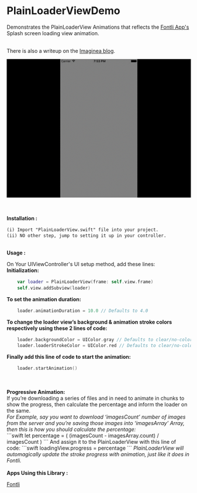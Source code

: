 PlainLoaderViewDemo
===============
Demonstrates the PlainLoaderView Animations that reflects the <a href="https://itunes.apple.com/in/app/fontli/id506650372?mt=8">Fontli App's</a> Splash screen loading view animation.

<br>
There is also a writeup on the <a href="https://blog.imaginea.com/plainloaderview/">Imaginea blog</a>.

![PlainLoaderViewDemo](https://raw.githubusercontent.com/codersaru/PlainLoaderViewDemo/master/GIF/PlainLoaderViewDemo.gif)

<br>

<b>Installation :</b><br/>

	(i) Import "PlainLoaderView.swift" file into your project.
	(ii) NO other step, jump to setting it up in your controller.
	
<br/>
<b>Usage :</b>

On Your UIViewController's UI setup method, add these lines:<br/>
<b>Initialization:</b><br/>
```swift	
	var loader = PlainLoaderView(frame: self.view.frame)
	self.view.addSubview(loader)
```

<b>To set the animation duration:</b><br/>
```swift	
	loader.animationDuration = 10.0 // Defaults to 4.0
```


<b>To change the loader view’s background & animation stroke colors respectively using these 2 lines of code:</b><br/>
```swift	
	loader.backgroundColor = UIColor.gray // Defaults to clear/no-color
	loader.loaderStrokeColor = UIColor.red // Defaults to clear/no-color
```


<b>Finally add this line of code to start the animation:</b><br/>
```swift	
	loader.startAnimation()
```
<br/>
<br/>
<b>Progressive Animation:</b><br/>
If you’re downloading a series of files and in need to animate in chunks to show the progress, then calculate the percentage and inform the loader on the same.<br/>
<i>For Example, say you want to download ‘imagesCount’ number of images from the server and you’re saving those images into ‘imagesArray’ Array, then this is how you should calculate the percentage:</i><br/>
```swift	
	let percentage = ( (imagesCount - imagesArray.count) / imagesCount )
```
And assign it to the PlainLoaderView with this line of code:
```swift	
	loadingView.progress = percentage
```
<i>PlainLoaderView will automagically update the stroke progress with animation, just like it does in Fontli.</i><br/>

<br/>
<b>Apps Using this Library :</b>

<a href="https://itunes.apple.com/in/app/fontli/id506650372?mt=8">Fontli</a>